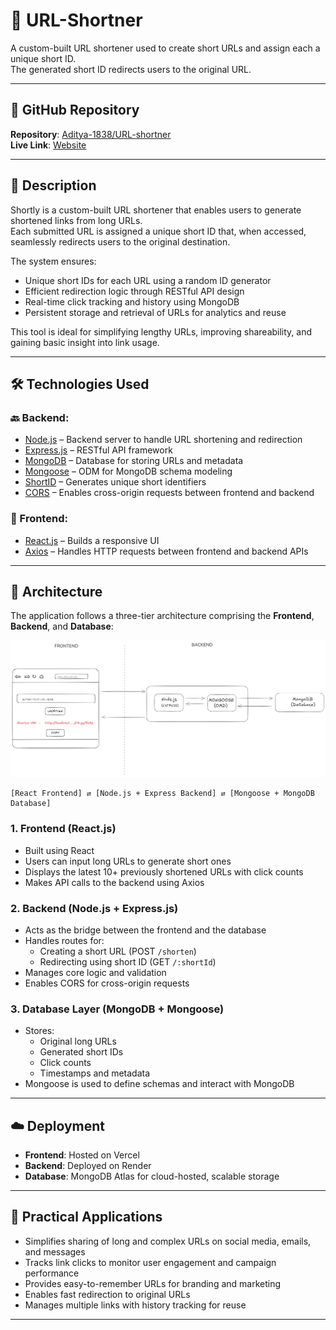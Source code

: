 # 🔗 URL-Shortner

A custom-built URL shortener used to create short URLs and assign each a unique short ID.  
The generated short ID redirects users to the original URL.

---

## 📂 GitHub Repository

**Repository**: [Aditya-1838/URL-shortner](https://github.com/Aditya-1838/URL-shortner)  
**Live Link**: [Website](https://your-live-site-link.com) <!-- Replace with actual link -->

---

## 📌 Description

Shortly is a custom-built URL shortener that enables users to generate shortened links from long URLs.  
Each submitted URL is assigned a unique short ID that, when accessed, seamlessly redirects users to the original destination.

The system ensures:

- Unique short IDs for each URL using a random ID generator
- Efficient redirection logic through RESTful API design
- Real-time click tracking and history using MongoDB
- Persistent storage and retrieval of URLs for analytics and reuse

This tool is ideal for simplifying lengthy URLs, improving shareability, and gaining basic insight into link usage.

---

## 🛠️ Technologies Used

### 🔙 Backend:

- [Node.js](https://nodejs.org/) – Backend server to handle URL shortening and redirection
- [Express.js](https://expressjs.com/) – RESTful API framework
- [MongoDB](https://www.mongodb.com/) – Database for storing URLs and metadata
- [Mongoose](https://mongoosejs.com/) – ODM for MongoDB schema modeling
- [ShortID](https://www.npmjs.com/package/shortid) – Generates unique short identifiers
- [CORS](https://developer.mozilla.org/en-US/docs/Web/HTTP/CORS) – Enables cross-origin requests between frontend and backend

### 🎨 Frontend:

- [React.js](https://reactjs.org/) – Builds a responsive UI
- [Axios](https://axios-http.com/) – Handles HTTP requests between frontend and backend APIs

---

## 🧱 Architecture

The application follows a three-tier architecture comprising the **Frontend**, **Backend**, and **Database**:

![](Architecture.png)

```
[React Frontend] ⇄ [Node.js + Express Backend] ⇄ [Mongoose + MongoDB Database]
```

### 1. Frontend (React.js)
- Built using React
- Users can input long URLs to generate short ones
- Displays the latest 10+ previously shortened URLs with click counts
- Makes API calls to the backend using Axios

### 2. Backend (Node.js + Express.js)
- Acts as the bridge between the frontend and the database
- Handles routes for:
  - Creating a short URL (POST `/shorten`)
  - Redirecting using short ID (GET `/:shortId`)
- Manages core logic and validation
- Enables CORS for cross-origin requests

### 3. Database Layer (MongoDB + Mongoose)
- Stores:
  - Original long URLs
  - Generated short IDs
  - Click counts
  - Timestamps and metadata
- Mongoose is used to define schemas and interact with MongoDB

---

## ☁️ Deployment

- **Frontend**: Hosted on Vercel  
- **Backend**: Deployed on Render  
- **Database**: MongoDB Atlas for cloud-hosted, scalable storage

---

## 🚀 Practical Applications

- Simplifies sharing of long and complex URLs on social media, emails, and messages
- Tracks link clicks to monitor user engagement and campaign performance
- Provides easy-to-remember URLs for branding and marketing
- Enables fast redirection to original URLs
- Manages multiple links with history tracking for reuse

---

